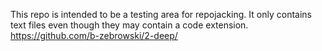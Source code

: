 This repo is intended to be a testing area for repojacking. It only contains text files even though they may contain a code extension.
https://github.com/b-zebrowski/2-deep/
